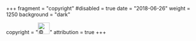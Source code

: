 +++
fragment = "copyright"
#disabled = true
date = "2018-06-26"
weight = 1250
background = "dark"

copyright = "<a href='https://okkur.org'><img class='mt-n2' src='/images/an_okkur_project_white.svg' height='32' alt='© Copyright Okkur Labs' title='© Copyright Okkur Labs'></a>"
attribution = true
+++
